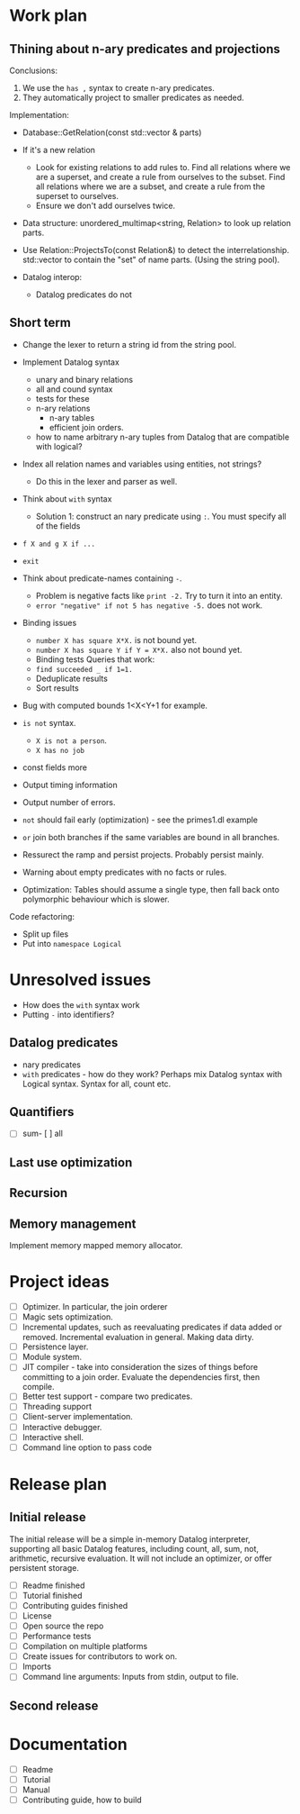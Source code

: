 # Work plan

## Thining about n-ary predicates and projections

Conclusions:
1. We use the `has ,` syntax to create n-ary predicates.
2. They automatically project to smaller predicates as needed.

Implementation:
- Database::GetRelation(const std::vector<string> & parts)
- If it's a new relation
  - Look for existing relations to add rules to. Find all relations where we are a superset, and create a rule from ourselves to the subset. Find all relations where we are a subset, and create a rule from the superset to ourselves.
  - Ensure we don't add ourselves twice.

- Data structure:
  unordered_multimap<string, Relation> to look up relation parts.
- Use Relation::ProjectsTo(const Relation&) to detect the interrelationship.
  std::vector<int> to contain the "set" of name parts. (Using the string pool).

- Datalog interop:
  - Datalog predicates do not 


## Short term
- Change the lexer to return a string id from the string pool.
- Implement Datalog syntax
  - unary and binary relations
  - all and cound syntax
  - tests for these
  - n-ary relations
    - n-ary tables
    - efficient join orders.
  - how to name arbitrary n-ary tuples from Datalog that are compatible with logical?
- Index all relation names and variables using entities, not strings?
  - Do this in the lexer and parser as well.
- Think about `with` syntax
  - Solution 1: construct an nary predicate using `:`. You must specify all of the fields
- `f X and g X if ...`
- `exit`
- Think about predicate-names containing `-`.
  - Problem is negative facts like `print -2.` Try to turn it into an entity.
  - `error "negative" if not 5 has negative -5.` does not work.
- Binding issues
  - `number X has square X*X.` is not bound yet.
  - `number X has square Y if Y = X*X.` also not bound yet.
  - Binding tests
Queries that work:
  - `find succeeded _ if 1=1.`
  - Deduplicate results
  - Sort results
- Bug with computed bounds 1<X<Y+1 for example.
- `is not` syntax.
  - `X is not a person`.
  - `X has no job`
- const fields more
- Output timing information
- Output number of errors.
- `not` should fail early (optimization) - see the primes1.dl example
- `or` join both branches if the same variables are bound in all branches.
- Ressurect the ramp and persist projects. Probably persist mainly.

- Warning about empty predicates with no facts or rules.
- Optimization: Tables should assume a single type, then fall back onto polymorphic behaviour which is slower.

Code refactoring:
- Split up files
- Put into `namespace Logical`

# Unresolved issues
- How does the `with` syntax work
- Putting `-` into identifiers?

## Datalog predicates

- nary predicates
- `with` predicates - how do they work?
Perhaps mix Datalog syntax with Logical syntax.
Syntax for all, count etc.

## Quantifiers

- [ ] sum- [ ] all

## Last use optimization

## Recursion

## Memory management

Implement memory mapped memory allocator.

# Project ideas

- [ ] Optimizer. In particular, the join orderer
- [ ] Magic sets optimization.
- [ ] Incremental updates, such as reevaluating predicates if data added or removed. Incremental evaluation in general. Making data dirty.
- [ ] Persistence layer.
- [ ] Module system.
- [ ] JIT compiler - take into consideration the sizes of things before committing to a join order. Evaluate the dependencies first, then compile.
- [ ] Better test support - compare two predicates.
- [ ] Threading support
- [ ] Client-server implementation.
- [ ] Interactive debugger.
- [ ] Interactive shell.
- [ ] Command line option to pass code

# Release plan

## Initial release

The initial release will be a simple in-memory Datalog interpreter, supporting all basic Datalog features, including count, all, sum, not, arithmetic, recursive evaluation. It will not include an optimizer, or offer persistent storage.

 - [ ] Readme finished
 - [ ] Tutorial finished
 - [ ] Contributing guides finished
 - [ ] License
 - [ ] Open source the repo
 - [ ] Performance tests
 - [ ] Compilation on multiple platforms
 - [ ] Create issues for contributors to work on.
 - [ ] Imports
 - [ ] Command line arguments: Inputs from stdin, output to file.

## Second release

# Documentation

- [ ] Readme
- [ ] Tutorial
- [ ] Manual
- [ ] Contributing guide, how to build